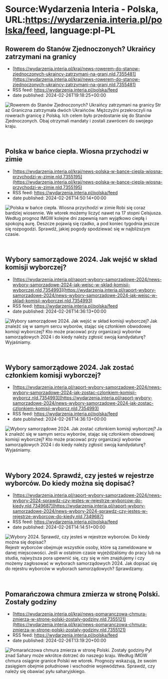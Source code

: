 # Source:Wydarzenia Interia - Polska, URL:https://wydarzenia.interia.pl/polska/feed, language:pl-PL

## Rowerem do Stanów Zjednoczonych? Ukraińcy zatrzymani na granicy
 - [https://wydarzenia.interia.pl/kraj/news-rowerem-do-stanow-zjednoczonych-ukraincy-zatrzymani-na-grani,nId,7355481](https://wydarzenia.interia.pl/kraj/news-rowerem-do-stanow-zjednoczonych-ukraincy-zatrzymani-na-grani,nId,7355481)
 - RSS feed: https://wydarzenia.interia.pl/polska/feed
 - date published: 2024-02-26T19:18:25+00:00

<p><a href="https://wydarzenia.interia.pl/kraj/news-rowerem-do-stanow-zjednoczonych-ukraincy-zatrzymani-na-grani,nId,7355481"><img align="left" alt="Rowerem do Stanów Zjednoczonych? Ukraińcy zatrzymani na granicy" src="https://i.iplsc.com/rowerem-do-stanow-zjednoczonych-ukraincy-zatrzymani-na-grani/000IO4N47PWFG2T3-C321.jpg" /></a>Straż Graniczna zatrzymała dwóch Ukraińców. Mężczyźni przekroczyli na rowerach granicę z Polską. Ich celem było przedostanie się do Stanów Zjednoczonych. Obaj otrzymali mandaty i zostali zawróceni do swojego kraju. </p><br clear="all" />

## Polska w bańce ciepła. Wiosna przychodzi w zimie
 - [https://wydarzenia.interia.pl/kraj/news-polska-w-bance-ciepla-wiosna-przychodzi-w-zimie,nId,7355195](https://wydarzenia.interia.pl/kraj/news-polska-w-bance-ciepla-wiosna-przychodzi-w-zimie,nId,7355195)
 - RSS feed: https://wydarzenia.interia.pl/polska/feed
 - date published: 2024-02-26T14:50:14+00:00

<p><a href="https://wydarzenia.interia.pl/kraj/news-polska-w-bance-ciepla-wiosna-przychodzi-w-zimie,nId,7355195"><img align="left" alt="Polska w bańce ciepła. Wiosna przychodzi w zimie" src="https://i.iplsc.com/polska-w-bance-ciepla-wiosna-przychodzi-w-zimie/000IO2LO4O2A9EAA-C321.jpg" /></a>Robi się coraz bardziej wiosennie. We wtorek możemy liczyć nawet na 17 stopni Celsjusza. Według prognoz IMGW kolejne dni zapewnią nam wyjątkowo ciepłą i spokojną aurę. Deszcze pojawią się rzadko, a pod koniec tygodnia jeszcze się rozpogodzi. Sprawdź, jakiej pogody spodziewać się w najbliższym czasie.</p><br clear="all" />

## Wybory samorządowe 2024. Jak wejść w skład komisji wyborczej?
 - [https://wydarzenia.interia.pl/raport-wybory-samorzadowe-2024/news-wybory-samorzadowe-2024-jak-wejsc-w-sklad-komisji-wyborczej,nId,7354993](https://wydarzenia.interia.pl/raport-wybory-samorzadowe-2024/news-wybory-samorzadowe-2024-jak-wejsc-w-sklad-komisji-wyborczej,nId,7354993)
 - RSS feed: https://wydarzenia.interia.pl/polska/feed
 - date published: 2024-02-26T14:36:13+00:00

<p><a href="https://wydarzenia.interia.pl/raport-wybory-samorzadowe-2024/news-wybory-samorzadowe-2024-jak-wejsc-w-sklad-komisji-wyborczej,nId,7354993"><img align="left" alt="Wybory samorządowe 2024. Jak wejść w skład komisji wyborczej? " src="https://i.iplsc.com/wybory-samorzadowe-2024-jak-wejsc-w-sklad-komisji-wyborczej/000IO4KP1F339099-C321.jpg" /></a>Jak znaleźć się w samym sercu wyborów, stając się członkiem obwodowej komisji wyborczej? Kto może pracować przy organizacji wyborów samorządowych 2024 i do kiedy należy zgłosić swoją kandydaturę? Wyjaśniamy.</p><br clear="all" />

## Wybory samorządowe 2024. Jak zostać członkiem komisji wyborczej?
 - [https://wydarzenia.interia.pl/raport-wybory-samorzadowe-2024/news-wybory-samorzadowe-2024-jak-zostac-czlonkiem-komisji-wyborcz,nId,7354993](https://wydarzenia.interia.pl/raport-wybory-samorzadowe-2024/news-wybory-samorzadowe-2024-jak-zostac-czlonkiem-komisji-wyborcz,nId,7354993)
 - RSS feed: https://wydarzenia.interia.pl/polska/feed
 - date published: 2024-02-26T14:36:13+00:00

<p><a href="https://wydarzenia.interia.pl/raport-wybory-samorzadowe-2024/news-wybory-samorzadowe-2024-jak-zostac-czlonkiem-komisji-wyborcz,nId,7354993"><img align="left" alt="Wybory samorządowe 2024. Jak zostać członkiem komisji wyborczej? " src="https://i.iplsc.com/wybory-samorzadowe-2024-jak-zostac-czlonkiem-komisji-wyborcz/000INZKBR1SW9JX4-C321.jpg" /></a>Jak znaleźć się w samym sercu wyborów, stając się członkiem obwodowej komisji wyborczej? Kto może pracować przy organizacji wyborów samorządowych 2024 i do kiedy należy zgłosić swoją kandydaturę? Wyjaśniamy.</p><br clear="all" />

## Wybory 2024. Sprawdź, czy jesteś w rejestrze wyborców. Do kiedy można się dopisać?
 - [https://wydarzenia.interia.pl/raport-wybory-samorzadowe-2024/news-wybory-2024-sprawdz-czy-jestes-w-rejestrze-wyborcow-do-kiedy,nId,7349687](https://wydarzenia.interia.pl/raport-wybory-samorzadowe-2024/news-wybory-2024-sprawdz-czy-jestes-w-rejestrze-wyborcow-do-kiedy,nId,7349687)
 - RSS feed: https://wydarzenia.interia.pl/polska/feed
 - date published: 2024-02-26T14:14:51+00:00

<p><a href="https://wydarzenia.interia.pl/raport-wybory-samorzadowe-2024/news-wybory-2024-sprawdz-czy-jestes-w-rejestrze-wyborcow-do-kiedy,nId,7349687"><img align="left" alt="Wybory 2024. Sprawdź, czy jesteś w rejestrze wyborców. Do kiedy można się dopisać?" src="https://i.iplsc.com/wybory-2024-sprawdz-czy-jestes-w-rejestrze-wyborcow-do-kiedy/000IO1PK47MKY5TR-C321.jpg" /></a>Rejestr wyborców obejmuje wszystkie osoby, które są zameldowane w danej miejscowości. Jeśli w ostatnim czasie wyjeżdżaliśmy do pracy lub na studia, najwyższa pora upewnić się, czy się w nim znajdujemy i czy możemy zagłosować w wyborach samorządowych 2024. Jak dopisać się do rejestru wyborców w wyborach samorządowych? Sprawdzamy. </p><br clear="all" />

## Pomarańczowa chmura zmierza w stronę Polski. Zostały godziny
 - [https://wydarzenia.interia.pl/kraj/news-pomaranczowa-chmura-zmierza-w-strone-polski-zostaly-godziny,nId,7355121](https://wydarzenia.interia.pl/kraj/news-pomaranczowa-chmura-zmierza-w-strone-polski-zostaly-godziny,nId,7355121)
 - RSS feed: https://wydarzenia.interia.pl/polska/feed
 - date published: 2024-02-26T13:19:20+00:00

<p><a href="https://wydarzenia.interia.pl/kraj/news-pomaranczowa-chmura-zmierza-w-strone-polski-zostaly-godziny,nId,7355121"><img align="left" alt="Pomarańczowa chmura zmierza w stronę Polski. Zostały godziny" src="https://i.iplsc.com/pomaranczowa-chmura-zmierza-w-strone-polski-zostaly-godziny/000IO11N4ELTDEWE-C321.jpg" /></a>Pył znad Sahary może wkrótce dotrzeć do naszego kraju. Według IMGW chmura osiągnie granice Polski we wtorek. Prognozy wskazują, że swoim zasięgiem obejmie południowe i wschodnie województwa. Sprawdź, czy należy się obawiać pyłu saharyjskiego.</p><br clear="all" />

